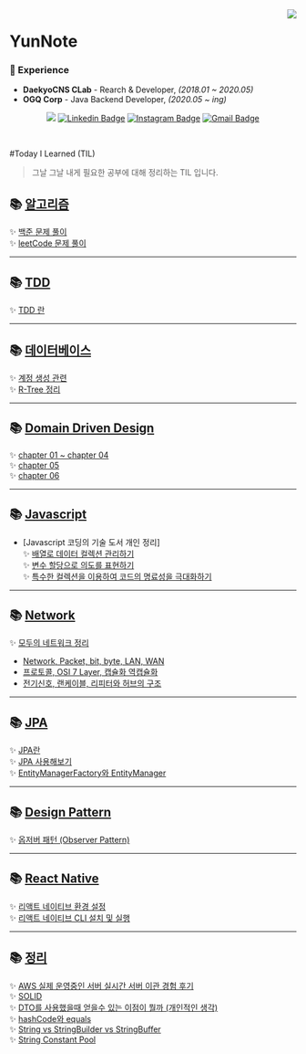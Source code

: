 <div align="right">
   <img src="https://komarev.com/ghpvc/?username=yunnote&&style=flat-square" align="right" />
</div>  

<div>
   <h1><strong>YunNote</strong></h1>
</div>




### 💫 Experience

- **DaekyoCNS CLab** - Rearch & Developer, *(2018.01 ~ 2020.05)*
- **OGQ Corp** - Java Backend Developer, *(2020.05 ~ ing)*

<div align=center>

<a href="https://velog.io/@yundleyundle" target="_blank"><img src="https://img.shields.io/badge/Velog-20c997?style=flat-square&logo=Vimeo&logoColor=white"/></a>
[![Linkedin Badge](https://img.shields.io/badge/-LinkedIn-blue?style=flat-square&logo=Linkedin&logoColor=white&link=https://www.linkedin.com/in/%EC%9C%A4%EC%A7%84-%EC%B5%9C-6a9092115/)](https://www.linkedin.com/in/%EC%9C%A4%EC%A7%84-%EC%B5%9C-6a9092115/)
[![Instagram Badge](https://img.shields.io/badge/-Instagram-dd2a7b?style=flat-square&logo=instagram&logoColor=white&link=https://www.instagram.com/lv.28_0c9y2j5/)](https://www.instagram.com/lv.28_0c9y2j5/)
[![Gmail Badge](https://img.shields.io/badge/-Gmail-d14836?style=flat-square&logo=Gmail&logoColor=white&link=mailto:zzdd1558@gmail.com)](mailto:zzdd1558@gmail.com)
</div>


<br/>  


#Today I Learned (TIL)
> 그날 그날 내게 필요한 공부에 대해 정리하는 TIL 입니다.


## 📚 [알고리즘](https://github.com/YunNote/TIL/tree/master/Algorithm)
✨ [백준 문제 풀이](https://github.com/YunNote/TIL/tree/master/Algorithm/baekjoon) <br>
✨ [leetCode 문제 풀이](https://github.com/YunNote/TIL/tree/master/Algorithm/leetCode) <br>

<hr>

## 📚 [TDD](https://github.com/YunNote/TIL/tree/master/TDD)
✨ [TDD 란](https://github.com/YunNote/TIL/tree/master/TDD/TDD%EB%9E%80) <br>

<hr>

## 📚 [데이터베이스](https://github.com/YunNote/TIL/tree/master/Database)
✨ [계정 생성 관련](https://github.com/YunNote/TIL/tree/master/Database/%EA%B3%84%EC%A0%95%20%EC%84%A4%EC%A0%95%20%EA%B4%80%EB%A0%A8) <br>
✨ [R-Tree 정리](https://github.com/YunNote/TIL/tree/master/Database/R-Tree%20%EC%A0%95%EB%A6%AC) <br>


<hr>

## 📚 [Domain Driven Design](https://github.com/YunNote/TIL/tree/master/DomainDrivenDesign)
✨ [chapter 01 ~ chapter 04](https://github.com/YunNote/TIL/tree/master/DomainDrivenDesign/chapter_01_to_04) <br>
✨ [chapter 05](https://github.com/YunNote/TIL/tree/master/DomainDrivenDesign/chapter_05) <br>
✨ [chapter 06](https://github.com/YunNote/TIL/tree/master/DomainDrivenDesign/chapter_06) <br>

<hr>

## 📚 [Javascript](https://github.com/YunNote/TIL/tree/master/Javascript)
 - [Javascript 코딩의 기술 도서 개인 정리]<br>
    ✨ [배열로 데이터 컬렉션 관리하기](https://github.com/YunNote/TIL/tree/master/Javascript/%EB%B0%B0%EC%97%B4%EB%A1%9C%20%EB%8D%B0%EC%9D%B4%ED%84%B0%20%EC%BB%AC%EB%A0%89%EC%85%98%EC%9D%84%20%EA%B4%80%EB%A6%AC%ED%95%98%EB%9D%BC) <br>
    ✨ [변수 할당으로 의도를 표현하기](https://github.com/YunNote/TIL/tree/master/Javascript/%EB%B3%80%EC%88%98%20%ED%95%A0%EB%8B%B9%EC%9C%BC%EB%A1%9C%20%EC%9D%98%EB%8F%84%EB%A5%BC%20%ED%91%9C%ED%98%84%ED%95%98%EB%9D%BC) <br>
    ✨ [특수한 컬렉션을 이용하여 코드의 명료성을 극대화하기](https://github.com/YunNote/TIL/tree/master/Javascript/%ED%8A%B9%EC%88%98%ED%95%9C%20%EC%BB%AC%EB%A0%89%EC%85%98%EC%9D%84%20%EC%9D%B4%EC%9A%A9%ED%95%B4%20%EC%BD%94%EB%93%9C%20%EB%AA%85%EB%A3%8C%EC%84%B1%EC%9D%84%20%EA%B7%B9%EB%8C%80%ED%99%94%ED%95%98%EB%9D%BC) <br>
<hr>

## 📚 [Network](https://github.com/YunNote/TIL/tree/master/Network)

✨ [모두의 네트워크 정리](https://github.com/YunNote/TIL/tree/master/Network/%EB%AA%A8%EB%91%90%EC%9D%98%20%EB%84%A4%ED%8A%B8%EC%9B%8C%ED%81%AC%20%EC%A0%95%EB%A6%AC)
  -  [Network, Packet, bit, byte, LAN, WAN](https://github.com/YunNote/TIL/blob/master/Network/%EB%AA%A8%EB%91%90%EC%9D%98%20%EB%84%A4%ED%8A%B8%EC%9B%8C%ED%81%AC%20%EC%A0%95%EB%A6%AC/Chapter01.md)
  -  [프로토콜, OSI 7 Layer, 캡슐화 역캡슐화](https://github.com/YunNote/TIL/blob/master/Network/%EB%AA%A8%EB%91%90%EC%9D%98%20%EB%84%A4%ED%8A%B8%EC%9B%8C%ED%81%AC%20%EC%A0%95%EB%A6%AC/Chapter02.md)
  -  [전기신호, 랜케이블, 리피터와 허브의 구조](https://github.com/YunNote/TIL/blob/master/Network/%EB%AA%A8%EB%91%90%EC%9D%98%20%EB%84%A4%ED%8A%B8%EC%9B%8C%ED%81%AC%20%EC%A0%95%EB%A6%AC/Chapter02.md)
    

<hr>

## 📚 [JPA](https://github.com/YunNote/TIL/tree/master/JPA)

 ✨ [JPA란](https://github.com/YunNote/TIL/blob/master/JPA/01_JPA%EB%9E%80.md) <br>
 ✨ [JPA 사용해보기](https://github.com/YunNote/TIL/tree/master/JPA/02_JPA%EC%82%AC%EC%9A%A9%ED%95%B4%EB%B3%B4%EA%B8%B0) <br>
 ✨ [EntityManagerFactory와 EntityManager](https://github.com/YunNote/TIL/blob/master/Network/%EB%AA%A8%EB%91%90%EC%9D%98%20%EB%84%A4%ED%8A%B8%EC%9B%8C%ED%81%AC%20%EC%A0%95%EB%A6%AC/Chapter03.md) <br>



<hr>

## 📚 [Design Pattern](https://github.com/YunNote/TIL/tree/master/DesignPattern)
 
✨ [옵저버 패턴 (Observer Pattern)](https://github.com/YunNote/TIL/tree/master/DesignPattern/ObserverPattern)

<hr>

## 📚 [React Native](https://github.com/YunNote/TIL/tree/master/ReactNative)

✨ [리액트 네이티브 환경 설정](https://github.com/YunNote/TIL/tree/master/ReactNative/Install_ReactNative_Manual) <br>
✨ [리액트 네이티브 CLI 설치 및 실행](https://github.com/YunNote/TIL/tree/master/ReactNative/Install_ReactNative_CLI) <br>

<hr>

## 📚 [정리](https://github.com/YunNote/TIL/tree/master/정리)
✨ [AWS 실제 운영중인 서버 실시간 서버 이관 경험 후기](https://github.com/YunNote/TIL/tree/master/%EC%A0%95%EB%A6%AC/AWS%EA%B0%84%20%EC%84%9C%EB%B2%84%20%EC%9D%B4%EA%B4%80%20%EA%B2%BD%ED%97%98) <br> 
✨ [SOLID](https://github.com/YunNote/TIL/tree/master/정리/SOLID) <br>
✨ [DTO를 사용했을때 얻을수 있는 이점이 뭘까 (개인적인 생각)](https://github.com/YunNote/TIL/tree/master/%EC%A0%95%EB%A6%AC/DTO_%EA%B0%9C%EC%9D%B8_%EC%83%9D%EA%B0%81) <br>
✨ [hashCode와 equals](https://github.com/YunNote/TIL/tree/master/%EC%A0%95%EB%A6%AC/hashCode%20%EC%99%80%20equals) <br>
✨ [String vs StringBuilder vs StringBuffer](https://github.com/YunNote/TIL/tree/master/%EC%A0%95%EB%A6%AC/String%20vs%20StrinbBuilder%20vs%20StringBuffer) <br>
✨ [String Constant Pool](https://github.com/YunNote/TIL/tree/master/%EC%A0%95%EB%A6%AC/String%20Constant%20Pool) <br>